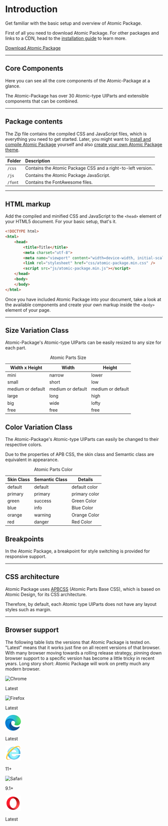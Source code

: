 # Introduction

<p class="uk-text-lead">Get familiar with the basic setup and overview of Atomic Package.</p>

First of all you need to download Atomic Package. For other packages and links to a CDN, head to the [installation guide](installation.md) to learn more.

<a class="btn primary" href="https://atomic-package.com/download">Download Atomic Package</a>

***

## Core Components

Here you can see all the core components of the Atomic-Package at a glance.

The Atomic-Package has over 30 Atomic-type UIParts and extensible components that can be combined.

***

## Package contents

The Zip file contains the compiled CSS and JavaScript files, which is everything you need to get started. Later, you might want to [install and compile Atomic Package](installation.md) yourself and also [create your own Atomic Package theme](sass.md).

| Folder | Description                                                    |
|:-------|:---------------------------------------------------------------|
| `/css` | Contains the Atomic Package CSS and a right-to-left version.   |
| `/js`  | Contains the Atomic Package JavaScript. |
| `/font`  | Contains the FontAwesome files. |

***

## HTML markup

Add the compiled and minified CSS and JavaScript to the `<head>` element of your HTML5 document. For your basic setup, that's it.

```html
<!DOCTYPE html>
<html>
    <head>
        <title>Title</title>
        <meta charset="utf-8">
        <meta name="viewport" content="width=device-width, initial-scale=1">
        <link rel="stylesheet" href="css/atomic-package.min.css" />
        <script src="js/atomic-package.min.js"></script>
    </head>
    <body>
    </body>
</html>
```

Once you have included Atomic Package into your document, take a look at the available components and create your own markup inside the `<body>` element of your page.


***

## Size Variation Class

Atomic-Package's Atomic-type UIParts can be easily resized to any size for each part.

<div>
    <table class="table">
      <caption>Atomic Parts Size</caption>
      <thead>
          <tr>
            <th>Width x Height</th>
            <th>Width</th>
            <th>Height</th>
          </tr>
      </thead>
      <tbody>
        <tr>
          <td>mini</td>
          <td>narrow</td>
          <td>lower</td>
        </tr>
        <tr>
          <td>small</td>
          <td>short</td>
          <td>low</td>
        </tr>
        <tr>
          <td>medium or default</td>
          <td>medium or default</td>
          <td>medium or default</td>
        </tr>
        <tr>
          <td>large</td>
          <td>long</td>
          <td>high</td>
        </tr>
        <tr>
          <td>big</td>
          <td>wide</td>
          <td>lofty</td>
        </tr>
        <tr>
          <td>free</td>
          <td>free</td>
          <td>free</td>
        </tr>
      </tbody>
    </table>
</div>


## Color Variation Class

The Atomic-Package's Atomic-type UIParts can easily be changed to their respective colors.

Due to the properties of APB CSS, the skin class and Semantic class are equivalent in appearance.

<table class="table">
  <caption>Atomic Parts Color</caption>
  <thead>
      <tr>
        <th>Skin Class</th>
        <th>Semantic Class</th>
        <th>Details</th>
      </tr>
  </thead>
  <tbody>
    <tr>
      <td>default</td>
      <td>default</td>
      <td>default color</td>
    </tr>
    <tr>
      <td>primary</td>
      <td>primary</td>
      <td>primary color</td>
    </tr>
    <tr>
      <td>green</td>
      <td>success</td>
      <td>Green Color</td>
    </tr>
    <tr>
      <td>blue</td>
      <td>info</td>
      <td>Blue Color</td>
    </tr>
    <tr>
      <td>orange</td>
      <td>warning</td>
      <td>Orange Color</td>
    </tr>
    <tr>
      <td>red</td>
      <td>danger</td>
      <td>Red Color</td>
    </tr>
  </tbody>
</table>

## Breakpoints

In the Atomic Package, a breakpoint for style switching is provided for responsive support.


***


## CSS architecture

Atomic Package uses [APBCSS](http://apbcss.com/) (Atomic Parts Base CSS), which is based on Atomic Design, for its CSS architecture.

Therefore, by default, each Atomic type UIParts does not have any layout styles such as margin.


***

## Browser support

The following table lists the versions that Atomic Package is tested on. "Latest" means that it works just fine on all recent versions of that browser. With many browser moving towards a rolling release strategy, pinning down browser support to a specific version has become a little tricky in recent years. Long story short: Atomic Package will work on pretty much any modern browser.

<div class="uk-child-width-1-3 uk-child-width-expand@s uk-text-center" uk-grid uk-height-match="> * > div">
    <div>
        <div class="uk-flex uk-flex-center uk-flex-middle">
            <img src="https://raw.githubusercontent.com/alrra/browser-logos/master/src/chrome/chrome.svg?sanitize=true" width="50" alt="Chrome">
        </div>
        <p>Latest</p>
    </div>
    <div>
        <div class="uk-flex uk-flex-center uk-flex-middle">
            <img src="https://raw.githubusercontent.com/alrra/browser-logos/master/src/firefox/firefox.svg?sanitize=true" width="50" alt="Firefox">
        </div>
        <p>Latest</p>
    </div>
    <div>
        <div class="uk-flex uk-flex-center uk-flex-middle">
            <img src="https://raw.githubusercontent.com/alrra/browser-logos/master/src/edge/edge.svg?sanitize=true" width="50" alt="Edge">
        </div>
        <p>Latest</p>
    </div>
    <div>
        <div class="uk-flex uk-flex-center uk-flex-middle">
            <img src="https://raw.githubusercontent.com/alrra/browser-logos/master/src/archive/internet-explorer_9-11/internet-explorer_9-11.svg?sanitize=true" width="50" alt="IE">
        </div>
        <p>11+</p>
    </div>
    <div>
        <div class="uk-flex uk-flex-center uk-flex-middle">
            <img src="https://raw.githubusercontent.com/alrra/browser-logos/master/src/safari-ios/safari-ios.svg?sanitize=true" width="50" alt="Safari">
        </div>
        <p>9.1+</p>
    </div>
    <div>
        <div class="uk-flex uk-flex-center uk-flex-middle">
            <img src="https://raw.githubusercontent.com/alrra/browser-logos/master/src/opera/opera.svg?sanitize=true" width="50" alt="Opera">
        </div>
        <p>Latest</p>
    </div>
</div>
